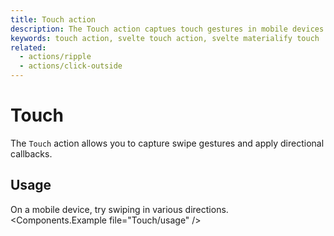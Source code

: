 ```yaml
---
title: Touch action
description: The Touch action captues touch gestures in mobile devices.
keywords: touch action, svelte touch action, svelte materialify touch
related:
  - actions/ripple
  - actions/click-outside
---
```


# Touch

The `Touch` action allows you to capture swipe gestures and apply directional callbacks.

## Usage

On a mobile device, try swiping in various directions. <Components.Example file="Touch/usage" />
